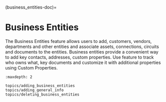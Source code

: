 (business_entities-doc)=

# Business Entities

The Business Entities feature allows users to add, customers, vendors, departments and other entities and associate assets, connections, circuits and documents to the entities. Business entities provide a convenient way to add key contacts, addresses, custom properties. Use feature to track who owns what, key documents and customize it with additional properties using Custom Properties.

```{toctree}
:maxdepth: 2

topics/adding_business_entities
topics/adding_general_info
topics/deleting_business_entities
```
